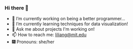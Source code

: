 ### Hi there 👋

- 🔭 I’m currently working on being a better programmer...
- 🌱 I’m currently learning techniques for data visualization!
- 💬 Ask me about projects I'm working on!
- 📫 How to reach me: liliang@mit.edu
- 🎆 Pronouns: she/her
  

